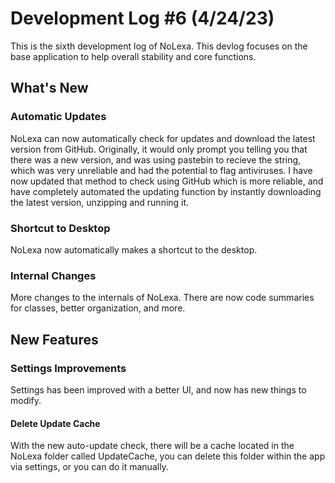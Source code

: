 # Development Log #6 (4/24/23)
This is the sixth development log of NoLexa. This devlog focuses on the base application to help overall stability and core functions.


## What's New

### Automatic Updates
NoLexa can now automatically check for updates and download the latest version from GitHub. Originally, it would only prompt you telling you that there was a new version, and was using pastebin to recieve the string, which was very unreliable and had the potential to flag antiviruses.
I have now updated that method to check using GitHub which is more reliable, and have completely automated the updating function by instantly downloading the latest version, unzipping and running it.

### Shortcut to Desktop
NoLexa now automatically makes a shortcut to the desktop.

### Internal Changes
More changes to the internals of NoLexa. There are now code summaries for classes, better organization, and more.

## New Features

### Settings Improvements
Settings has been improved with a better UI, and now has new things to modify.
#### Delete Update Cache
With the new auto-update check, there will be a cache located in the NoLexa folder called UpdateCache, you can delete this folder within the app via settings, or you can do it manually.

### 


